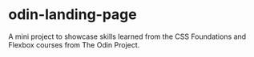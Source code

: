 # odin-landing-page
A mini project to showcase skills learned from the CSS Foundations and Flexbox courses from The Odin Project.